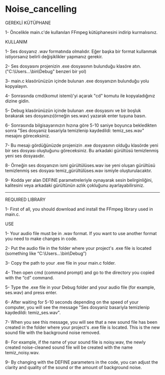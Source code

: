 # Noise_cancelling

GEREKLİ KÜTÜPHANE

1- Öncelikle main.c'de kullanılan FFmpeg kütüphanesini indirip kurmalısınız. 


KULLANIM

1- Ses dosyanız .wav formatında olmalıdır. Eğer başka bir format kullanmak istiyorsanız belirli değişiklikler yapmanız gerekir.


2- Ses dosyasını projenizin .exe dosyasının bulunduğu klasöre atın.("C:\Users\...\bin\Debug" benzeri bir yol) 

3- main.c klasörünüzün içinde bulunan .exe dosyanızın bulunduğu yolu kopyalayın.

4- Sonrasında cmd(komut istemi)'yi açarak "cd" komutu ile kopyaladığınız dizine gidin.

5- Debug klasörünüzün içinde bulunan .exe dosyasını ve bir boşluk bırakarak ses dosyanızı(örneğin ses.wav) yazarak enter tuşuna basın.

6- Sonrasında bilgisayarınızın hızına göre 5-10 saniye boyunca bekledikten sonra "Ses dosyaniz basariyla temizlenip kaydedildi: temiz_ses.wav" mesajını göreceksiniz.

7- Bu mesajı gördüğünüzde projenizin .exe dosyasının olduğu klasörde yeni bir ses dosyası oluştuğunu göreceksiniz. Bu arkadaki gürültüsü temizlenmiş yeni ses dosyasıdır.

8- Örneğin ses dosyanızın ismi gürültülüses.wav ise yeni oluşan gürültüsü temizlenmiş ses dosyası temiz_gürültülüses.wav ismiyle oluşturulacaktır.

9- Kodda yer alan DEFINE parametreleriyle oynayarak sesin belirginliğini, kalitesini veya arkadaki gürültünün azlık çokluğunu ayarlayabilirsiniz.
______________________________________________________________________________________________________________________________________________________________________________
REQUIRED LIBRARY

1- First of all, you should download and install the FFmpeg library used in main.c.


USE

1- Your audio file must be in .wav format. If you want to use another format you need to make changes in code.

2- Put the audio file in the folder where your project's .exe file is located (something like “C:\Users...\bin\Debug”)

3- Copy the path to your .exe file in your main.c folder.

4- Then open cmd (command prompt) and go to the directory you copied with the “cd” command.

5- Type the .exe file in your Debug folder and your audio file (for example, ses.wav) and press enter.

6- After waiting for 5-10 seconds depending on the speed of your computer, you will see the message "Ses dosyaniz basariyla temizlenip kaydedildi: temiz_ses.wav".

7- When you see this message, you will see that a new sound file has been created in the folder where your project's .exe file is located. This is the new sound file with the background noise removed.

8- For example, if the name of your sound file is noisy.wav, the newly created noise-cleaned sound file will be created with the name temiz_noisy.wav.

9- By changing with the DEFINE parameters in the code, you can adjust the clarity and quality of the sound or the amount of background noise.
